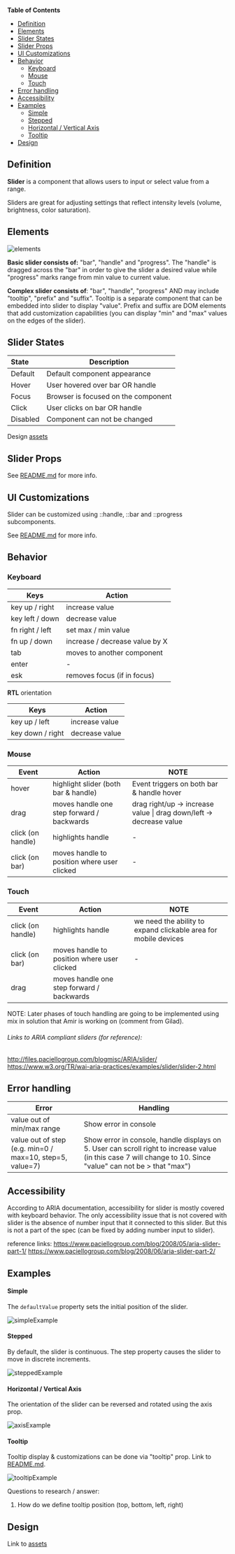 **Table of Contents**

- [Definition](#definition)
- [Elements](#elements)
- [Slider States](#slider-states)
- [Slider Props](#slider-props)
- [UI Customizations](#ui-customizations)
- [Behavior](#behavior)
  - [Keyboard](#keyboard)
  - [Mouse](#mouse)
  - [Touch](#touch)
- [Error handling](#error-handling)
- [Accessibility](#accessibility)
- [Examples](#examples)
  - [Simple](#simple)
  - [Stepped](#stepped)
  - [Horizontal / Vertical Axis](#horizontal-/-vertical)
  - [Tooltip](#tooltip)
- [Design](#design)



## Definition

**Slider** is a component that allows users to input or select value from a range.

Sliders are great for adjusting settings that reflect intensity levels (volume, brightness, color saturation).



## Elements

![elements](./assets/elements.png)

**Basic slider consists of:** "bar", "handle" and "progress". The "handle" is dragged across the "bar" in order to give the slider a desired value while "progress" marks range from min value to current value.

**Complex slider consists of**: "bar", "handle", "progress" AND may include "tooltip", "prefix" and "suffix". 
Tooltip is a separate component that can be embedded into slider to display "value". Prefix and suffix are DOM elements that add customization capabilities (you can display "min" and "max" values on the edges of the slider).



## Slider States

| State    | Description                         |
| :------- | ----------------------------------- |
| Default  | Default component appearance        |
| Hover    | User hovered over bar OR handle     |
| Focus    | Browser is focused on the component |
| Click    | User clicks on bar OR handle        |
| Disabled | Component can not be changed        |

Design [assets](https://zpl.io/2kRTvO)


## Slider Props

See [README.md](./README.md) for more info.



## UI Customizations

Slider can be customized using ::handle, ::bar and ::progress subcomponents.

See [README.md](./README.md) for more info.



## Behavior

### Keyboard 

| Keys            | Action                         |
| --------------- | ------------------------------ |
| key up / right  | increase value                 |
| key left / down | decrease value                 |
| fn right / left | set max / min value            |
| fn up / down    | increase / decrease value by X |
| tab             | moves to another component     |
| enter           | -                              |
| esk             | removes focus (if in focus)    |

**RTL** orientation

| Keys             | Action         |
| ---------------- | -------------- |
| key up / left    | increase value |
| key down / right | decrease value |



### Mouse

| Event             | Action                                   | NOTE                                     |
| ----------------- | ---------------------------------------- | ---------------------------------------- |
| hover             | highlight slider (both bar & handle)     | Event triggers on both bar & handle hover |
| drag              | moves handle one step forward / backwards | drag right/up -> increase value  \| drag down/left -> decrease value |
| click (on handle) | highlights handle                        | -                                        |
| click (on bar)    | moves handle to position where user clicked | -                                        |



### Touch

| Event             | Action                                   | NOTE                                     |
| ----------------- | ---------------------------------------- | ---------------------------------------- |
| click (on handle) | highlights handle                        | we need the ability to expand clickable area for mobile devices |
| click (on bar)    | moves handle to position where user clicked | -                                        |
| drag              | moves handle one step forward / backwards |                                          |

NOTE: 
Later phases of touch handling are going to be implemented using mix in solution that Amir is working on (comment from Gilad).


###### Links to ARIA compliant sliders (for reference): 

http://files.paciellogroup.com/blogmisc/ARIA/slider/
https://www.w3.org/TR/wai-aria-practices/examples/slider/slider-2.html



## Error handling

| Error                                    | Handling                                 |
| ---------------------------------------- | ---------------------------------------- |
| value out of min/max range               | Show error in console                    |
| value out of step (e.g. min=0 / max=10, step=5, value=7) | Show error in console, handle displays on 5. User can scroll right to increase value (in this case 7 will change to 10. Since "value" can not be > that "max") |



## Accessibility

According to ARIA documentation, accessibility for slider is mostly covered with keyboard behavior.
The only accessibility issue that is not covered with slider is the absence of number input that it connected to this slider. But this is not a part of the spec (can be fixed by adding number input to slider).

reference links: 
https://www.paciellogroup.com/blog/2008/05/aria-slider-part-1/
https://www.paciellogroup.com/blog/2008/06/aria-slider-part-2/



## Examples

#### Simple

The `defaultValue` property sets the initial position of the slider. 

![simpleExample](./assets/simpleExample.png)



#### Stepped

By default, the slider is continuous. The step property causes the slider to move in discrete increments.



![steppedExample](./assets/steppedExample.png)

<!--see Fan slider for reference - https://www.w3.org/TR/wai-aria-practices/examples/slider/slider-2.html-->



#### Horizontal / Vertical Axis

The orientation of the slider can be reversed and rotated using the axis prop.

![axisExample](./assets/axisExample.png)

#### Tooltip

Tooltip display & customizations can be done via "tooltip" prop.  Link to [README.md](./README.md). 

![tooltipExample](./assets/tooltipExample.png)

Questions to research / answer: 

1. How do we define tooltip position (top, bottom, left, right)




## Design

Link to [assets](https://zpl.io/2kRTvO)
